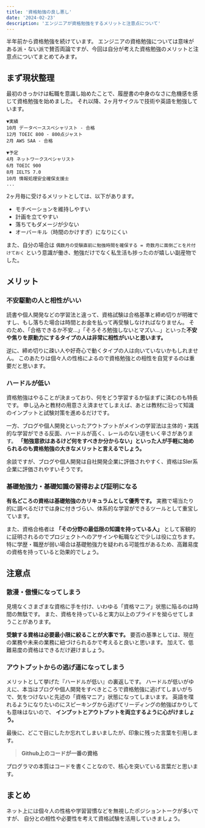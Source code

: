 ```yaml
---
title: '資格勉強の良し悪し'
date: '2024-02-23'
description: 'エンジニアが資格勉強をするメリットと注意点について'
---
```


半年前から資格勉強を続けています。
エンジニアの資格勉強については意味がある派・ない派で賛否両論ですが、今回は自分が考えた資格勉強のメリットと注意点についてまとめてみます。

## まず現状整理

最初のきっかけは転職を意識し始めたことで、履歴書の中身のなさに危機感を感じて資格勉強を始めました。
それ以降、2ヶ月サイクルで技術や英語を勉強しています。

```
▼実績
10月 データベーススペシャリスト - 合格
12月 TOEIC 800 - 800点ジャスト
2月 AWS SAA - 合格

▼予定
4月 ネットワークスペシャリスト
6月 TOEIC 900
8月 IELTS 7.0
10月 情報処理安全確保支援士
...
```

2ヶ月毎に受けるメリットとしては、以下があります。

- モチベーションを維持しやすい
- 計画を立てやすい
- 落ちてもダメージが少ない
- オーバーキル（時間のかけすぎ）になりにくい

また、自分の場合は `偶数月の受験直前に勉強時間を確保する = 奇数月に面倒ごとを片付けておく` という意識が働き、勉強だけでなく私生活も捗ったのが嬉しい副産物でした。

## メリット

### 不安駆動の人と相性がいい

読書や個人開発などの学習法と違って、資格試験は合格基準と締め切りが明確ですし、もし落ちた場合は時間とお金を払って再受験しなければなりません。
そのため、「合格できるか不安…」「そろそろ勉強しないとマズい…」といった**不安や焦りを原動力にするタイプの人は非常に相性がいいと思います。**

逆に、締め切りに疎い人や好奇心で動くタイプの人は向いていないかもしれません。
このあたりは個々人の性格によるので資格勉強との相性を自覚するのは重要だと思います。

### ハードルが低い

資格勉強はやることが決まっており、何をどう学習するか悩まずに済むのも特長です。
申し込みと教材の用意さえ済ませてしまえば、あとは教材に沿って知識のインプットと試験対策を進めるだけです。

一方、ブログや個人開発といったアウトプットがメインの学習法は主体的・実践的な学習ができる反面、ハードルが高く、レールのない道をいく辛さがあります。
**「勉強意欲はあるけど何をすべきか分からない」といった人が手軽に始められるのも資格勉強の大きなメリットと言えるでしょう。**

余談ですが、ブログや個人開発は自社開発企業に評価されやすく、資格はSIer系企業に評価されやすいそうです。

### 基礎勉強力・基礎知識の習得および証明になる

**有名どころの資格は基礎勉強のカリキュラムとして優秀です。**
実務で場当たり的に調べるだけでは身に付きづらい、体系的な学習ができるツールとして重宝しています。

また、資格合格者は **「その分野の最低限の知識を持っている人」** として客観的に証明されるのでプロジェクトへのアサインや転職などで少しは役に立ちます。
特に学歴・職歴が弱い場合は基礎勉強力を疑われる可能性があるため、高難易度の資格を持っていると効果的でしょう。

## 注意点

### 散漫・傲慢になってしまう

見境なくさまざまな資格に手を付け、いわゆる「資格マニア」状態に陥るのは時間の無駄です。
また、資格を持っていると実力以上のプライドを拗らせてしまうことがあります。

**受験する資格は必要最小限に絞ることが大事です。**
要否の基準としては、現在の業務や未来の業務に紐づけられるかで考えると良いと思います。
加えて、低難易度の資格はできるだけ避けましょう。

### アウトプットからの逃げ道になってしまう

メリットとして挙げた『ハードルが低い』の裏返しです。
ハードルが低いがゆえに、本当はブログや個人開発をすべきところで資格勉強に逃げてしまいがちで、気をつけないと先述の「資格マニア」状態になってしまいます。
英語を喋れるようになりたいのにスピーキングから逃げてリーディングの勉強ばかりしても意味はないので、 **インプットとアウトプットを両立するように心がけましょう。**

最後に、どこで目にしたか忘れてしまいましたが、印象に残った言葉を引用します。

> **Github上のコードが一番の資格**

プログラマの本質はコードを書くことなので、核心を突いている言葉だと思います。

## まとめ

ネット上には個々人の性格や学習習慣などを無視したポジショントークが多いですが、
自分との相性や必要性を考えて資格試験を活用していきましょう。
